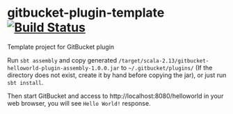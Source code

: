 gitbucket-plugin-template [![Build Status](https://travis-ci.org/gitbucket/gitbucket-plugin-template.svg?branch=master)](https://travis-ci.org/gitbucket/gitbucket-plugin-template)
========
Template project for GitBucket plugin 

Run `sbt assembly` and copy generated `/target/scala-2.13/gitbucket-helloworld-plugin-assembly-1.0.0.jar` to `~/.gitbucket/plugins/` (If the directory does not exist, create it by hand before copying the jar), or just run `sbt install`.

Then start GitBucket and access to http://localhost:8080/helloworld in your web browser, you will see `Hello World!` response.
